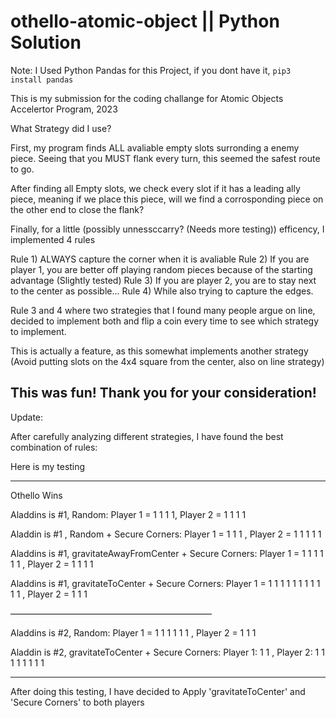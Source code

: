 # othello-atomic-object || Python Solution

Note: I Used Python Pandas for this Project, if you dont have it, ``pip3 install pandas``
 
This is my submission for the coding challange for Atomic Objects Accelertor Program, 2023

What Strategy did I use?

First, my program finds ALL avaliable empty slots surronding a enemy piece. Seeing that you MUST flank every turn, this seemed the safest route to go.

After finding all Empty slots, we check every slot if it has a leading ally piece, meaning if we place this piece, will we find a corrosponding piece on the other end to close the flank?

Finally, for a little (possibly unnessccarry? (Needs more testing)) efficency, I implemented 4 rules

Rule 1) ALWAYS capture the corner when it is avaliable
Rule 2) If you are player 1, you are better off playing random pieces because of the starting advantage (Slightly tested)
Rule 3) If you are player 2, you are to stay next to the center as possible...
Rule 4) While also trying to capture the edges.

Rule 3 and 4 where two strategies that I found many people argue on line, decided to implement both and flip a coin every time to see which strategy to implement. 

This is actually a feature, as this somewhat implements another strategy (Avoid putting slots on the 4x4 square from the center, also on line strategy)

This was fun! Thank you for your consideration!
-----------------------------------
Update:

After carefully analyzing different strategies, I have found the best combination of rules:

Here is my testing

----
Othello Wins

Aladdins is #1, Random:
Player 1 = 1 1 1 1,
Player 2 = 1 1 1 1

Aladdin is #1 ,  Random + Secure Corners:
Player 1 = 1 1 1 ,
Player 2 = 1 1 1 1 1

Aladdins is #1, gravitateAwayFromCenter + Secure Corners:
Player 1 = 1 1 1 1 1 1 ,
Player 2 = 1 1 1 1

Aladdins is #1, gravitateToCenter + Secure Corners:
Player 1 = 1 1 1 1 1 1 1 1 1 1 1 ,
Player 2 = 1 1 1

———————————————————————

Aladdins is #2, Random:
Player 1 = 1 1 1 1 1 1 ,
Player 2 = 1 1 1

Aladdin is #2, gravitateToCenter + Secure Corners:
Player 1: 1 1 ,
Player 2: 1 1 1 1 1 1 1 1 

----

After doing this testing, I have decided to Apply 'gravitateToCenter' and 'Secure Corners' to both players


